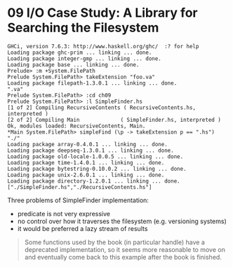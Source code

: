 # 09 I/O Case Study: A Library for Searching the Filesystem
```
GHCi, version 7.6.3: http://www.haskell.org/ghc/  :? for help
Loading package ghc-prim ... linking ... done.
Loading package integer-gmp ... linking ... done.
Loading package base ... linking ... done.
Prelude> :m +System.FilePath
Prelude System.FilePath> takeExtension "foo.va"
Loading package filepath-1.3.0.1 ... linking ... done.
".va"
Prelude System.FilePath> :cd ch09
Prelude System.FilePath> :l SimpleFinder.hs 
[1 of 2] Compiling RecursiveContents ( RecursiveContents.hs, interpreted )
[2 of 2] Compiling Main             ( SimpleFinder.hs, interpreted )
Ok, modules loaded: RecursiveContents, Main.
*Main System.FilePath> simpleFind (\p -> takeExtension p == ".hs") "./"
Loading package array-0.4.0.1 ... linking ... done.
Loading package deepseq-1.3.0.1 ... linking ... done.
Loading package old-locale-1.0.0.5 ... linking ... done.
Loading package time-1.4.0.1 ... linking ... done.
Loading package bytestring-0.10.0.2 ... linking ... done.
Loading package unix-2.6.0.1 ... linking ... done.
Loading package directory-1.2.0.1 ... linking ... done.
["./SimpleFinder.hs","./RecursiveContents.hs"]
```

Three problems of SimpleFinder implementation:
- predicate is not very expressive
- no control over how it traverses the filesystem (e.g. versioning systems)
- it would be preferred a lazy stream of results

> Some functions used by the book (in particular handle) have a deprecated implementation, so it seems more reasonable to move on and eventually come back to this example after the book is finished.